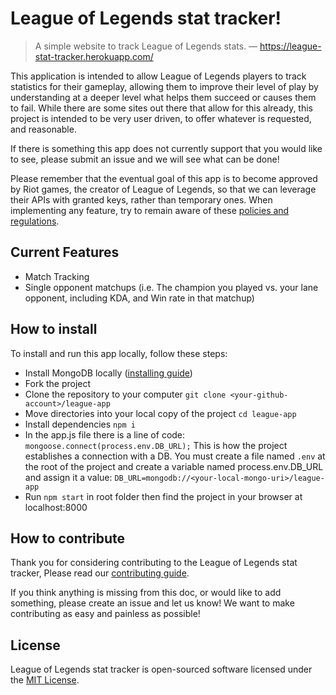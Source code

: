 # League of Legends stat tracker!


> A simple website to track League of Legends stats. — https://league-stat-tracker.herokuapp.com/

This application is intended to allow League of Legends players to track statistics for their gameplay, allowing them to improve their level of play by understanding at a deeper level what helps them succeed or causes them to fail. While there are some sites out there that allow for this already, this project is intended to be very user driven, to offer whatever is requested, and reasonable.

If there is something this app does not currently support that you would like to see, please submit an issue and we will see what can be done!

Please remember that the eventual goal of this app is to become approved by Riot games, the creator of League of Legends, so that we can leverage their APIs with granted keys, rather than temporary ones. When implementing any feature, try to remain aware of these [policies and regulations](https://developer.riotgames.com/policies.html).


## Current Features

* Match Tracking
* Single opponent matchups (i.e. The champion you played vs. your lane opponent, including KDA, and Win rate in that matchup)

## How to install

To install and run this app locally, follow these steps:
* Install MongoDB locally ([installing guide](https://docs.mongodb.com/manual/installation/))
* Fork the project
* Clone the repository to your computer
	 `git clone <your-github-account>/league-app`
* Move directories into your local copy of the project
	`cd league-app`
* Install dependencies
	`npm i`
* In the app.js file there is a line of code:
	`mongoose.connect(process.env.DB_URL);`
  This is how the project establishes a connection with a DB. You must create a file named `.env` at the
  root of the project and create a variable named process.env.DB_URL and assign it a value:
  `DB_URL=mongodb://<your-local-mongo-uri>/league-app`
* Run `npm start` in root folder then find the project in your browser at localhost:8000

## How to contribute
Thank you for considering contributing to the League of Legends stat tracker, Please read our [contributing guide](CONTRIBUTING.md).

If you think anything is missing from this doc, or would like to add something, please create an issue and let us know! We want to make contributing as easy and painless as possible!

## License

League of Legends stat tracker is open-sourced software licensed under the [MIT License](LICENSE).
